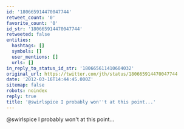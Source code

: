 ```yaml
---
id: '180665914470047744'
retweet_count: '0'
favorite_count: '0'
id_str: '180665914470047744'
retweeted: false
entities:
  hashtags: []
  symbols: []
  user_mentions: []
  urls: []
in_reply_to_status_id_str: '180665611410604032'
original_url: https://twitter.com/jth/status/180665914470047744
date: '2012-03-16T14:44:45.000Z'
sitemap: false
robots: noindex
reply: true
title: '@swirlspice I probably won''t at this point...'
---
```


@swirlspice I probably won't at this point...